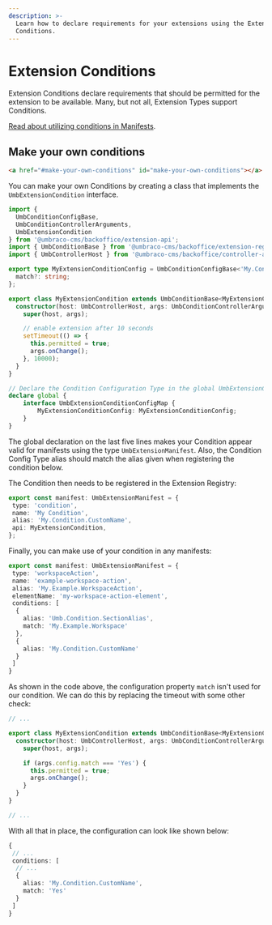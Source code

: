 ```yaml
---
description: >-
  Learn how to declare requirements for your extensions using the Extension
  Conditions.
---
```


# Extension Conditions

Extension Conditions declare requirements that should be permitted for the extension to be available. Many, but not all, Extension Types support Conditions.

[Read about utilizing conditions in Manifests](../extension-conditions.md#utilizing-conditions-in-your-manifest).

## Make your own conditions

```html
<a href="#make-your-own-conditions" id="make-your-own-conditions"></a>
```

You can make your own Conditions by creating a class that implements the `UmbExtensionCondition` interface.

```typescript
import {
  UmbConditionConfigBase,
  UmbConditionControllerArguments,
  UmbExtensionCondition
} from '@umbraco-cms/backoffice/extension-api';
import { UmbConditionBase } from '@umbraco-cms/backoffice/extension-registry';
import { UmbControllerHost } from '@umbraco-cms/backoffice/controller-api';

export type MyExtensionConditionConfig = UmbConditionConfigBase<'My.Condition.CustomName'> & {
  match?: string;
};

export class MyExtensionCondition extends UmbConditionBase<MyExtensionConditionConfig> implements UmbExtensionCondition {
  constructor(host: UmbControllerHost, args: UmbConditionControllerArguments<MyExtensionConditionConfig>) {
    super(host, args);

    // enable extension after 10 seconds
    setTimeout(() => {
      this.permitted = true;
      args.onChange();
    }, 10000);
  }
}

// Declare the Condition Configuration Type in the global UmbExtensionConditionConfigMap interface:
declare global {
    interface UmbExtensionConditionConfigMap {
        MyExtensionConditionConfig: MyExtensionConditionConfig;
    }
}
```

The global declaration on the last five lines makes your Condition appear valid for manifests using the type `UmbExtensionManifest`. Also, the Condition Config Type alias should match the alias given when registering the condition below.

The Condition then needs to be registered in the Extension Registry:

```typescript
export const manifest: UmbExtensionManifest = {
 type: 'condition',
 name: 'My Condition',
 alias: 'My.Condition.CustomName',
 api: MyExtensionCondition,
};
```

Finally, you can make use of your condition in any manifests:

```typescript
export const manifest: UmbExtensionManifest = {
 type: 'workspaceAction',
 name: 'example-workspace-action',
 alias: 'My.Example.WorkspaceAction',
 elementName: 'my-workspace-action-element',
 conditions: [
  {
    alias: 'Umb.Condition.SectionAlias',
    match: 'My.Example.Workspace'
  },
  {
    alias: 'My.Condition.CustomName'
  }
 ]
}
```

As shown in the code above, the configuration property `match` isn't used for our condition. We can do this by replacing the timeout with some other check:

```typescript
// ...

export class MyExtensionCondition extends UmbConditionBase<MyExtensionConditionConfig> implements UmbExtensionCondition {
  constructor(host: UmbControllerHost, args: UmbConditionControllerArguments<MyExtensionConditionConfig>) {
    super(host, args);

    if (args.config.match === 'Yes') {
      this.permitted = true;
      args.onChange();
    }
  }
}

// ...
```

With all that in place, the configuration can look like shown below:

```typescript
{
 // ...
 conditions: [
  // ...
  {
    alias: 'My.Condition.CustomName',
    match: 'Yes'
  }
 ]
}
```
